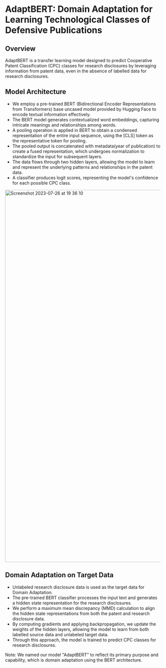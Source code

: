 # AdaptBERT: Domain Adaptation for Learning Technological Classes of Defensive Publications

## Overview
AdaptBERT is a transfer learning model designed to predict Cooperative Patent Classification (CPC) classes for research disclosures by leveraging information from patent data, even in the absence of labelled data for research disclosures.

## Model Architecture
- We employ a pre-trained BERT (Bidirectional Encoder Representations from Transformers) base uncased model provided by Hugging Face to encode textual information effectively.
- The BERT model generates contextualized word embeddings, capturing intricate meanings and relationships among words.
- A pooling operation is applied in BERT to obtain a condensed representation of the entire input sequence, using the [CLS] token as the representative token for pooling.
- The pooled output is concatenated with metadata(year of publication) to create a fused representation, which undergoes normalization to standardize the input for subsequent layers.
- The data flows through two hidden layers, allowing the model to learn and represent the underlying patterns and relationships in the patent data.
- A classifier produces logit scores, representing the model's confidence for each possible CPC class.

<img width="1200" alt="Screenshot 2023-07-26 at 19 36 10" src="https://github.com/simranbhurat/Thesis/assets/44201011/a6c7a318-23f6-43d7-a73b-3879b7f2df4d">


## Domain Adaptation on Target Data
- Unlabeled research disclosure data is used as the target data for Domain Adaptation.
- The pre-trained BERT classifier processes the input text and generates a hidden state representation for the research disclosures.
- We perform a maximum mean discrepancy (MMD) calculation to align the hidden state representations from both the patent and research disclosure data.
- By computing gradients and applying backpropagation, we update the weights of the hidden layers, allowing the model to learn from both labelled source data and unlabeled target data.
- Through this approach, the model is trained to predict CPC classes for research disclosures.

Note: We named our model "AdaptBERT" to reflect its primary purpose and capability, which is domain adaptation using the BERT architecture.
